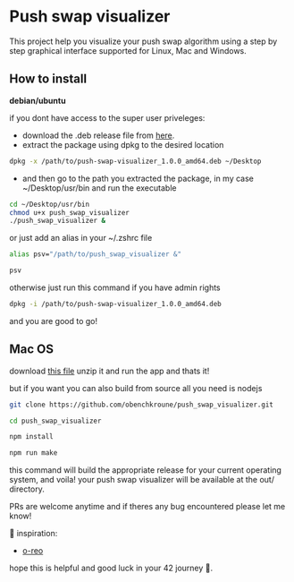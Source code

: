 # Push swap visualizer
This project help you visualize your push swap algorithm using a step by step graphical interface supported for Linux, Mac and Windows.

## How to install

**debian/ubuntu**

if you dont have access to the super user priveleges:
- download the .deb release file from [here](https://github.com/obenchkroune/push_swap_visualizer/releases/tag/v1.0.0).
- extract the package using dpkg to the desired location
```bash
dpkg -x /path/to/push-swap-visualizer_1.0.0_amd64.deb ~/Desktop
```
- and then go to the path you extracted the package, in my case ~/Desktop/usr/bin and run the executable
```bash
cd ~/Desktop/usr/bin
chmod u+x push_swap_visualizer
./push_swap_visualizer &
```

or just add an alias in your ~/.zshrc file

```bash
alias psv="/path/to/push_swap_visualizer &"
```

```bash
psv
```

otherwise just run this command if you have admin rights
```bash
dpkg -i /path/to/push-swap-visualizer_1.0.0_amd64.deb
```
and you are good to go!

## Mac OS

download [this file](https://github.com/obenchkroune/push_swap_visualizer/releases/download/v1.0.0/push_swap_visualizer-darwin-10.14-and-below-x64-1.0.0.zip) unzip it and run the app and thats it!

but if you want you can also build from source
all you need is nodejs

```bash
git clone https://github.com/obenchkroune/push_swap_visualizer.git
```

```bash
cd push_swap_visualizer
```

```bash
npm install
```

```bash
npm run make
```

this command will build the appropriate release for your current operating system,
and voila! your push swap visualizer will be available at the out/ directory.

PRs are welcome anytime and if theres any bug encountered please let me know!

🧬 inspiration:
- [o-reo](https://github.com/o-reo/push_swap_visualizer)

hope this is helpful and good luck in your 42 journey 🥳.
